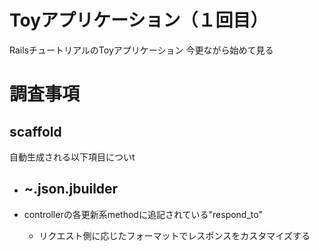 # Toyアプリケーション（１回目）

RailsチュートリアルのToyアプリケーション
今更ながら始めて見る

# 調査事項

## scaffold

自動生成される以下項目についt

- ~.json.jbuilder
    - 


- controllerの各更新系methodに追記されている"respond_to"
    - リクエスト側に応じたフォーマットでレスポンスをカスタマイズする

